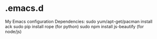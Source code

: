 .emacs.d
========

My Emacs configuration
Dependencies:
sudo yum/apt-get/pacman install ack
sudo pip install rope (for python)
sudo npm install js-beautify (for node/js)


